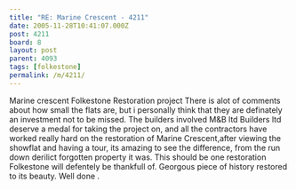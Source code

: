 ```yaml
---
title: "RE: Marine Crescent - 4211"
date: 2005-11-28T10:41:07.000Z
post: 4211
board: 8
layout: post
parent: 4093
tags: [folkestone]
permalink: /m/4211/
---
```

Marine crescent Folkestone Restoration project
There is alot of comments about how small the flats are, but i personally think that they are definately an investment not to be missed.
The builders involved M&B ltd Builders ltd deserve a medal for taking the project on, and all the contractors have worked really hard on the restoration of Marine Crescent,after viewing the showflat and having a tour, its amazing to see the difference, from the run down derilict forgotten property it was.
This should be one restoration Folkestone will defentely be thankfull of.
Georgous piece of history restored to its beauty.
Well done .

